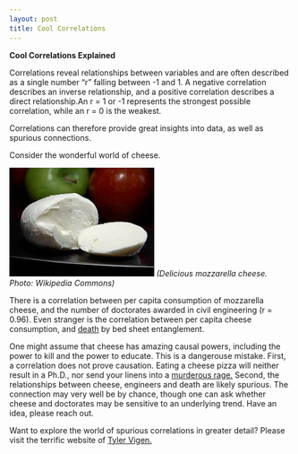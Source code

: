 ```yaml
---
layout: post
title: Cool Correlations
---
```


**Cool Correlations Explained**

Correlations reveal relationships between variables and are often described as a single number “r” falling between -1 and 1. A negative correlation describes an inverse relationship, and a positive correlation describes a direct relationship.An r = 1 or  -1 represents the strongest possible correlation, while an r = 0 is the weakest.

Correlations can therefore provide great insights into data, as well as spurious connections.

Consider the wonderful world of cheese.

![MeanSalary](../images/Correlations/cheese.jpeg)
*(Delicious mozzarella cheese. Photo: Wikipedia Commons)*

There is a correlation between per capita consumption of mozzarella cheese, and the number of doctorates awarded in civil engineering (r =  0.96). Even stranger is the correlation between per capita cheese consumption, and [death](http://www.tylervigen.com/spurious-correlations) by bed sheet entanglement.  

One might assume that cheese has amazing causal powers, including the power to kill and the power to educate. This is a dangerouse mistake. First, a correlation does not prove causation.  Eating a cheese pizza will neither result in a Ph.D., nor send your linens into a [murderous rage.](http://www.tylervigen.com/spurious-correlations)  Second, the relationships between cheese, engineers and death are likely spurious. The connection may very well be by chance, though one can ask whether cheese and doctorates may be sensitive to an underlying trend. Have an idea, please reach out.

Want to explore the world of spurious correlations in greater detail? Please visit the terrific website of [Tyler Vigen.](http://www.tylervigen.com/spurious-correlations)
